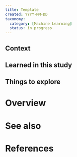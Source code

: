 ```yaml
---
title: Template
created: YYYY-MM-DD
taxonomy:
  category: [Machine Learning]
  status: in progress
---
```


## Context

## Learned in this study

## Things to explore

# Overview

# See also

# References
